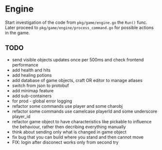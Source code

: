 # Engine

Start investigation of the code from `pkg/game/engine.go` the `Run()` func.
Later proceed to `pkg/game/engine/process_command.go` for possible actions in the game.

## TODO
- send visible objects updates once per 500ms and check frontend performance
- add health and hits
- add healing potions
- add database of game objects, craft OR editor to manage atlases
- switch from json to protobuf
- add minimap feature
- add sub-containers
- for prod - global error logging
- refactor some commands use player and some charobj
- refactor some commands use camelcase playerId and some underscore player_id
- refactor game object to have characteristics like pickable to influence the behaviour, rather then decribing everything manually
- think about sending only what is changed in game object
- fix bug that you can build where you stand and then cannot move
- FIX: login after disconect works only from second try